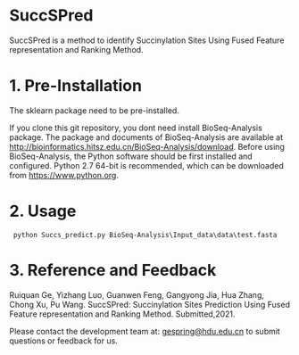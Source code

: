 # SuccSPred

SuccSPred is a method to identify Succinylation Sites Using Fused Feature representation and Ranking Method.


# 1. Pre-Installation


The sklearn package need to be pre-installed. 

If you clone this git repository, you dont need install BioSeq-Analysis package.
The package and documents of BioSeq-Analysis are available at http://bioinformatics.hitsz.edu.cn/BioSeq-Analysis/download. 
Before using BioSeq-Analysis, the Python software should be first installed and configured. Python 2.7 64-bit is recommended, which can be downloaded from https://www.python.org. 




# 2. Usage 


     python Succs_predict.py BioSeq-Analysis\Input_data\data\test.fasta



# 3. Reference and Feedback


  Ruiquan Ge, Yizhang Luo, Guanwen Feng, Gangyong Jia, Hua Zhang, Chong Xu, Pu Wang. SuccSPred: Succinylation Sites Prediction Using Fused Feature representation and Ranking Method. Submitted,2021.

  Please contact the development team at: gespring@hdu.edu.cn to submit questions or feedback for us.
